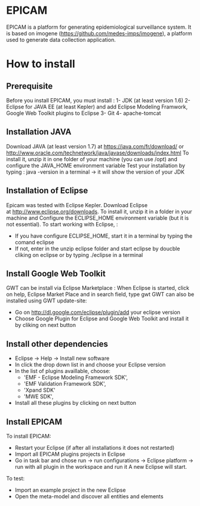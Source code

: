 # EPICAM

EPICAM is a platform for generating epidemiological surveillance system. It is based on imogene (https://github.com/medes-imps/imogene), a platform used to generate data collection application.

# How to install
## Prerequisite
Before you install EPICAM, you must install : 
1- JDK (at least version 1.6)
2- Eclipse for JAVA EE (at least Kepler) and add Eclipse Modeling Framwork, Google Web Toolkit plugins to Eclipse
3- Git
4- apache-tomcat

## Installation JAVA
Download JAVA (at least version 1.7) at https://java.com/fr/download/ or http://www.oracle.com/technetwork/java/javase/downloads/index.html
To install it, unzip it in one folder of your machine (you can use /opt) and configure the JAVA_HOME environment variable
Test your installation by typing : java -version in a terminal → it will show the version of your JDK

## Installation of Eclipse
Epicam was tested with Eclipse Kepler. Download Eclipse at http://www.eclipse.org/downloads.
To install it, unzip it in a folder in your machine and Configure the ECLIPSE_HOME environment variable (but it is not essential).
To start working with Eclipse, :
- If you have configure ECLIPSE_HOME, start it in a terminal by typing the comand eclipse
- If not, enter in the unzip eclipse folder and start eclipse by doucble cliking on eclipse or by typing ./eclipse in a terminal

## Install Google Web Toolkit
GWT can be install via Eclipse Marketplace : 
When Eclipse is started, click on help, Eclipse Market Place and in search field, type gwt
GWT can also be installed using GWT update-site:
- Go on http://dl.google.com/eclipse/plugin/add your eclipse version
- Choose Google Plugin for Eclipse and Google Web Toolkit and install it by cliking on next button

## Install other dependencies
- Eclipse → Help → Install new software
- In click the drop down list in  and choose your Eclipse version
- In the list of plugins availlable, choose: 
  - 'EMF - Eclipse Modeling Framework SDK', 
  - 'EMF Validation Framework SDK', 
  - 'Xpand SDK' 
  - 'MWE SDK',
- Install all these plugins by clicking on next button

## Install EPICAM
To install EPICAM:
- Restart your Eclipse (if after all installations it does not restarted)
- Import all EPICAM plugins projects in Eclipse
- Go in task bar and chose run → run configurations → Eclipse platform → run with all plugin in the workspace and run it
A new Eclipse will start.

To test:
- Import an example project in the new Eclipse
- Open the meta-model and discover all entities and elements
